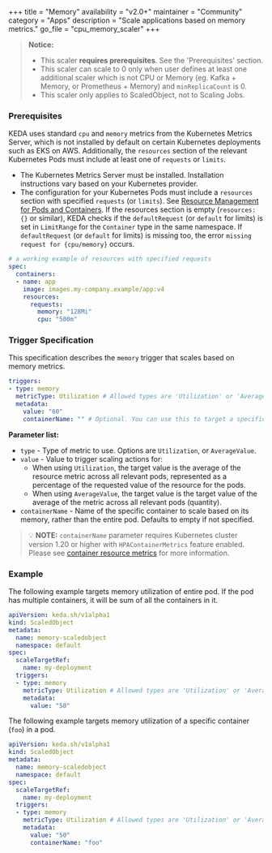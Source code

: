 +++
title = "Memory"
availability = "v2.0+"
maintainer = "Community"
category = "Apps"
description = "Scale applications based on memory metrics."
go_file = "cpu_memory_scaler"
+++

> **Notice:**
> - This scaler **requires prerequisites**. See the 'Prerequisites' section.
> - This scaler can scale to 0 only when user defines at least one additional scaler which is not CPU or Memory (eg. Kafka + Memory, or Prometheus + Memory) and `minReplicaCount` is 0.
> - This scaler only applies to ScaledObject, not to Scaling Jobs.

### Prerequisites

KEDA uses standard `cpu` and `memory` metrics from the Kubernetes Metrics Server, which is not installed by default on certain Kubernetes deployments such as EKS on AWS. Additionally, the `resources` section of the relevant Kubernetes Pods must include at least one of `requests` or `limits`.

- The Kubernetes Metrics Server must be installed. Installation instructions vary based on your Kubernetes provider.
- The configuration for your Kubernetes Pods must include a `resources` section with specified `requests` (or `limits`). See [Resource Management for Pods and Containers](https://kubernetes.io/docs/concepts/configuration/manage-resources-containers/). If the resources section is empty (`resources: {}` or similar), KEDA checks if the `defaultRequest` (or `default` for limits) is set in `LimitRange` for the `Container` type in the same namespace. If `defaultRequest` (or `default` for limits) is missing too, the error `missing request for {cpu/memory}` occurs.

```yaml
# a working example of resources with specified requests
spec:
  containers:
  - name: app
    image: images.my-company.example/app:v4
    resources:
      requests:
        memory: "128Mi"
        cpu: "500m"
```

### Trigger Specification

This specification describes the `memory` trigger that scales based on memory metrics.

```yaml
triggers:
- type: memory
  metricType: Utilization # Allowed types are 'Utilization' or 'AverageValue'
  metadata:
    value: "60"
    containerName: "" # Optional. You can use this to target a specific container in a pod
```

**Parameter list:**

- `type` - Type of metric to use. Options are `Utilization`, or `AverageValue`.
- `value` - Value to trigger scaling actions for:
	- When using `Utilization`, the target value is the average of the resource metric across all relevant pods, represented as a percentage of the requested value of the resource for the pods.
	- When using `AverageValue`, the target value is the target value of the average of the metric across all relevant pods (quantity).
- `containerName` - Name of the specific container to scale based on its memory, rather than the entire pod. Defaults to empty if not specified.

> 💡 **NOTE:** `containerName` parameter requires Kubernetes cluster version 1.20 or higher with `HPAContainerMetrics` feature enabled. Please see [container resource metrics](https://kubernetes.io/docs/tasks/run-application/horizontal-pod-autoscale/#container-resource-metrics) for more information.

### Example

The following example targets memory utilization of entire pod. If the pod has multiple containers, it will be sum of all the containers in it.

```yaml
apiVersion: keda.sh/v1alpha1
kind: ScaledObject
metadata:
  name: memory-scaledobject
  namespace: default
spec:
  scaleTargetRef:
    name: my-deployment
  triggers:
  - type: memory
    metricType: Utilization # Allowed types are 'Utilization' or 'AverageValue'
    metadata:
      value: "50"
```

The following example targets memory utilization of a specific container (`foo`) in a pod.

```yaml
apiVersion: keda.sh/v1alpha1
kind: ScaledObject
metadata:
  name: memory-scaledobject
  namespace: default
spec:
  scaleTargetRef:
    name: my-deployment
  triggers:
  - type: memory
    metricType: Utilization # Allowed types are 'Utilization' or 'AverageValue'
    metadata:
      value: "50"
      containerName: "foo"
```
